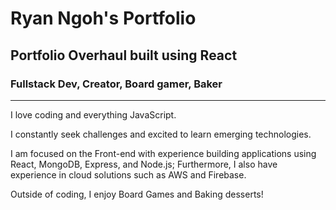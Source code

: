 # Ryan Ngoh's Portfolio
## Portfolio Overhaul built using React
### Fullstack Dev, Creator, Board gamer, Baker
___
I love coding and everything JavaScript.

I constantly seek challenges and excited to learn emerging technologies.

I am focused on the Front-end with experience building applications using React, MongoDB, Express, and Node.js; Furthermore, I also have experience in cloud solutions such as AWS and Firebase.

Outside of coding, I enjoy Board Games and Baking desserts!
